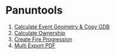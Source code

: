 # Panuntools

1) [Calculate Event Geometry & Copy GDB](/mpanunto/Panuntools/Docs/README_CalculateEventGeometry_CopyGDB.md)
2) [Calculate Ownership](https://github.com/mpanunto/Panuntools/blob/main/Docs/README_CalculateOwnership.md)
3) [Create Fire Progression](https://github.com/mpanunto/Panuntools/blob/main/Docs/README_CreateFireProgression.md)
4) [Multi Export PDF](https://github.com/mpanunto/Panuntools/blob/main/Docs/README_MultiExportPDF.md)

